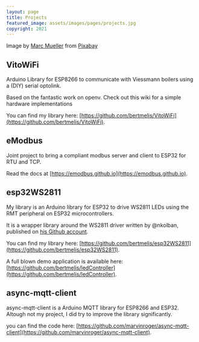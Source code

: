 ```yaml
---
layout: page
title: Projects
featured_image: assets/images/pages/projects.jpg
copyright: 2021
---
```


Image by <a href="https://pixabay.com/users/seven11nash-3644229/?utm_source=link-attribution&amp;utm_medium=referral&amp;utm_campaign=image&amp;utm_content=1784564">Marc Mueller</a> from <a href="https://pixabay.com/?utm_source=link-attribution&amp;utm_medium=referral&amp;utm_campaign=image&amp;utm_content=1784564">Pixabay</a>

## VitoWiFi

Arduino Library for ESP8266 to communicate with Viessmann boilers using a (DIY) serial optolink.

Based on the fantastic work on openv. Check out this wiki for a simple hardware implementations

You can find my library here: [https://github.com/bertmelis/VitoWiFi](https://github.com/bertmelis/VitoWiFi).

## eModbus

Joint project to bring a compliant modbus server and client to ESP32 for RTU and TCP.

Read the docs at [https://emodbus.github.io](https://emodbus.github.io).

## esp32WS2811

My library is an Arduino library for ESP32 to drive WS2811 LEDs using the RMT peripheral on ESP32 microcontrollers.

It is a wrapper library around the WS2811 driver written by @nkolban, published on [his Github account](https://github.com/nkolban/esp32-snippets).

You can find my library here: [https://github.com/bertmelis/esp32WS2811](https://github.com/bertmelis/esp32WS2811).

A full blown demo application is available here: [https://github.com/bertmelis/ledController](https://github.com/bertmelis/ledController).

## async-mqtt-client

async-mqtt-client is a Arduino MQTT library for ESP8266 and ESP32. Altough not my project, I did try to improve the library significantly.

you can find the code here: [https://github.com/marvinroger/async-mqtt-client](https://github.com/marvinroger/async-mqtt-client).

